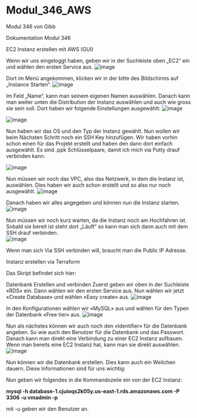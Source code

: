 # Modul_346_AWS
Modul 346 von Gibb 

Dokumentation Modul 346

EC2 Instanz erstellen mit AWS (GUI)

Wenn wir uns eingeloggt haben, geben wir in der Suchleiste oben „EC2“ ein und wählen den ersten Service aus.
 ![image](https://github.com/WeshKenny/Modul_346_AWS/assets/115809872/3c68e1da-39ba-42d3-8e4c-ee1f4b6d7525)

Dort im Menü angekommen, klicken wir in der bitte des Bildschirms auf „Instance Starten“.
 ![image](https://github.com/WeshKenny/Modul_346_AWS/assets/115809872/facc54e7-537b-440f-81c1-b34e0cb08c29)

Im Feld „Name“, kann man seinem eigenen Namen auswählen. Danach kann man weiter unten die Distribution der Instanz auswählen und auch wie gross sie sein soll. Dort haben wir folgende Einstellungen ausgewählt:
 ![image](https://github.com/WeshKenny/Modul_346_AWS/assets/115809872/26d86714-6f9a-481e-99ae-41b8ea4d1227)

 ![image](https://github.com/WeshKenny/Modul_346_AWS/assets/115809872/1572a925-87cd-4dd9-922e-0c0e4fbb1808)

Nun haben wir das OS und den Typ der Instanz gewählt. Nun wollen wir beim Nächsten Schritt noch ein SSH Key hinzufügen. Wir haben vorhin schon einen für das Projekt erstellt und haben den dann dort einfach ausgewählt. Es sind .ppk Schlüsselpaare, damit ich mich via Putty drauf verbinden kann.
 
![image](https://github.com/WeshKenny/Modul_346_AWS/assets/115809872/07920b21-7afb-440b-9a6c-7afe09bcc2df)


Nun müssen wir noch das VPC, also das Netzwerk, in dem die Instanz ist, auswählen. Dies haben wir auch schon erstellt und so also nur noch ausgewählt.
 ![image](https://github.com/WeshKenny/Modul_346_AWS/assets/115809872/5064e976-990b-4330-ab07-e721e02c1097)

Danach haben wir alles angegeben und können nun die Instanz starten.
 ![image](https://github.com/WeshKenny/Modul_346_AWS/assets/115809872/51a5fc04-2354-4ac3-b2cb-2e89308d2132)

Nun müssen wir noch kurz warten, da die Instanz noch am Hochfahren ist. Sobald sie bereit ist steht dort „Läuft“ so kann man sich dann auch mit dem SSH drauf verbinden.  
![image](https://github.com/WeshKenny/Modul_346_AWS/assets/115809872/15252d90-227e-4ec8-877d-8dbb354a1c67)

Wenn man sich Via SSH verbinden will, braucht man die Public IP Adresse.













Instanz erstellen via Terraform

Das Skript befindet sich hier:



Datenbank Erstellen und verbinden
Zuerst geben wir oben in der Suchleiste «RDS» ein. Dann wählen wir den ersten Service aus. Nun wählen wir jetzt «Create Database» und wählen «Easy create» aus.
 ![image](https://github.com/WeshKenny/Modul_346_AWS/assets/115809872/46219a46-4da2-417d-89a7-f70ecfeba06d)

In den Konfigurationen wählen wir «MySQL» aus und wählen für den Typen der Datenbank «Free tier» aus.
 ![image](https://github.com/WeshKenny/Modul_346_AWS/assets/115809872/3facb641-5aae-44b3-b3ad-0fe6496ab6b9)

Nun als nächstes können wir auch noch den «Identifier» für die Datenbank angeben. So wie auch den Benutzer für die Datenbank und das Passwort. 
Danach kann man direkt eine Verbindung zu einer EC2 Instanz aufbauen. Wenn man bereits eine EC2 Instanz hat, kann man sie direkt auswählen.
![image](https://github.com/WeshKenny/Modul_346_AWS/assets/115809872/eb5c61f0-6fd1-4742-9138-65dc83c5e395)

Nun können wir die Datenbank erstellen. Dies kann auch ein Weilchen dauern.
Diese Informationen sind für uns wichtig:
 
Nun geben wir folgendes in die Kommandozeile ein von der EC2 Instanz:

**mysql -h database-1.cjuioqs2k05y.us-east-1.rds.amazonaws.com -P 3306 -u vmadmin -p**

mit -u geben wir den Benutzer an.


